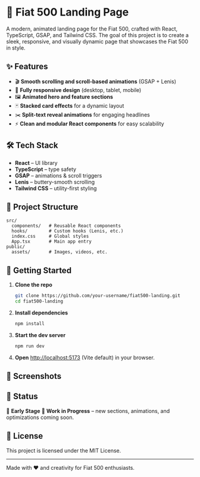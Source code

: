 # 🚗 Fiat 500 Landing Page

A modern, animated landing page for the Fiat 500, crafted with React, TypeScript, GSAP, and Tailwind CSS.
The goal of this project is to create a sleek, responsive, and visually dynamic page that showcases the Fiat 500 in style.

## ✨ Features

- 🎬 **Smooth scrolling and scroll-based animations** (GSAP + Lenis)
- 📱 **Fully responsive design** (desktop, tablet, mobile)
- 🖼️ **Animated hero and feature sections**
- 🃏 **Stacked card effects** for a dynamic layout
- ✂️ **Split-text reveal animations** for engaging headlines
- ⚡ **Clean and modular React components** for easy scalability

## 🛠️ Tech Stack

- **React** – UI library
- **TypeScript** – type safety
- **GSAP** – animations & scroll triggers
- **Lenis** – buttery-smooth scrolling
- **Tailwind CSS** – utility-first styling

## 📁 Project Structure

```
src/
  components/   # Reusable React components
  hooks/        # Custom hooks (Lenis, etc.)
  index.css     # Global styles
  App.tsx       # Main app entry
public/
  assets/       # Images, videos, etc.
```

## 🚀 Getting Started

1. **Clone the repo**
   ```bash
   git clone https://github.com/your-username/fiat500-landing.git
   cd fiat500-landing
   ```

2. **Install dependencies**
   ```bash
   npm install
   ```

3. **Start the dev server**
   ```bash
   npm run dev
   ```

4. **Open** [http://localhost:5173](http://localhost:5173) (Vite default) in your browser.

## 📸 Screenshots



## 📌 Status

🚧 **Early Stage** 
🚧 **Work in Progress** – new sections, animations, and optimizations coming soon.

## 📄 License

This project is licensed under the MIT License.

---

Made with ❤️ and creativity for Fiat 500 enthusiasts.